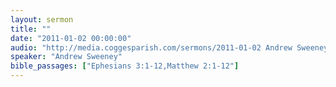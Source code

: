 ```yaml
---
layout: sermon
title: ""
date: "2011-01-02 00:00:00"
audio: "http://media.coggesparish.com/sermons/2011-01-02 Andrew Sweeney.mp3"
speaker: "Andrew Sweeney"
bible_passages: ["Ephesians 3:1-12,Matthew 2:1-12"]
---
```

